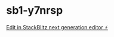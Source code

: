# sb1-y7nrsp

[Edit in StackBlitz next generation editor ⚡️](https://stackblitz.com/~/github.com/coldlian86/sb1-y7nrsp)